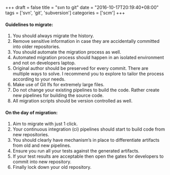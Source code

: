 +++
draft = false
title = "svn to git"
date = "2016-10-17T20:19:40+08:00"
tags = ['svn', 'git', 'subversion']
categories = ['scm']
+++

#### Guidelines to migrate:

1. You should always migrate the history.
2. Remove sensitive information in case they are accidentally committed into older repositories.
3. You should automate the migration process as well.
4. Automated migration process should happen in an isolated environment and not on developers laptop.
5. Original author should be preserved for every commit. There are multiple ways to solve. I recommend you to explore to tailor the process according to your needs.
6. Make use of Git lfs for extremely large files.
7. Do not change your existing pipelines to build the code. Rather create new pipelines for building the source code.
8. All migration scripts should be version controlled as well.

#### On the day of migration:

1. Aim to migrate with just 1 click.
2. Your continuous integration (ci) pipelines should start to build code from new repositories.
3. You should clearly have mechanism’s in place to differentiate artifacts from old and new pipelines.
4. Ensure you run all your tests against the generated artifacts.
5. If your test results are acceptable then open the gates for developers to commit into new repository.
6. Finally lock down your old repository.
